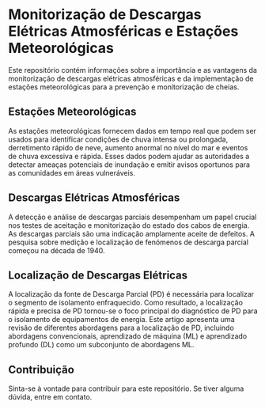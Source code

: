 # Monitorização de Descargas Elétricas Atmosféricas e Estações Meteorológicas

Este repositório contém informações sobre a importância e as vantagens da monitorização de descargas elétricas atmosféricas e da implementação de estações meteorológicas para a prevenção e monitorização de cheias.

## Estações Meteorológicas

As estações meteorológicas fornecem dados em tempo real que podem ser usados para identificar condições de chuva intensa ou prolongada, derretimento rápido de neve, aumento anormal no nível do mar e eventos de chuva excessiva e rápida. Esses dados podem ajudar as autoridades a detectar ameaças potenciais de inundação e emitir avisos oportunos para as comunidades em áreas vulneráveis.

## Descargas Elétricas Atmosféricas

A detecção e análise de descargas parciais desempenham um papel crucial nos testes de aceitação e monitorização do estado dos cabos de energia. As descargas parciais são uma indicação amplamente aceite de defeitos. A pesquisa sobre medição e localização de fenómenos de descarga parcial começou na década de 1940.

## Localização de Descargas Elétricas

A localização da fonte de Descarga Parcial (PD) é necessária para localizar o segmento de isolamento enfraquecido. Como resultado, a localização rápida e precisa de PD tornou-se o foco principal do diagnóstico de PD para o isolamento de equipamentos de energia. Este artigo apresenta uma revisão de diferentes abordagens para a localização de PD, incluindo abordagens convencionais, aprendizado de máquina (ML) e aprendizado profundo (DL) como um subconjunto de abordagens ML.

## Contribuição

Sinta-se à vontade para contribuir para este repositório. Se tiver alguma dúvida, entre em contato.
